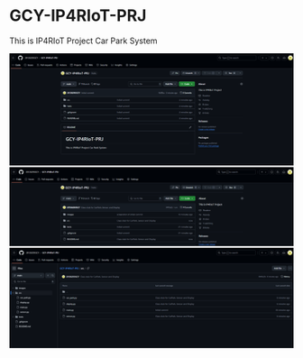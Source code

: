 # GCY-IP4RIoT-PRJ
This is IP4RIoT Project Car Park System

![Initial commit](images/mu_image.png)
![Added stubs for classes](images/stubs-for-classes.png)
![Added stubs for classes1](images/stubs-for-classes1.png)

